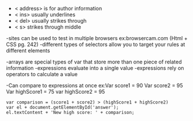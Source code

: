 - < address> is for author information
- < ins> usually underlines
- < del> usually strikes through
- < s> strikes through middle

-sites can be used to test in multiple browsers
ex:browsercam.com (Html + CSS pg. 242)
-different types of selectors allow you to target your
rules at different elements

-arrays are special types of var that store more than one
piece of related information
-expressions evaluate into a single value
-expressions rely on operators to calculate a value


-Can compare to expressions at once
ex:Var score1 = 90
    Var score2 = 95
    Var highScore1 = 75
    var highScore2 = 95

    var comparison = (score1 + score2) > (highScore1 + highScore2)
    var el + document.getElementById('answer');
    el.textContent + 'New high score: ' + comparison;
